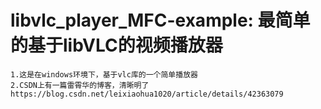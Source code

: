 # libvlc_player_MFC-example: 最简单的基于libVLC的视频播放器
    1.这是在windows环境下，基于vlc库的一个简单播放器
    2.CSDN上有一篇雷霄华的博客，清晰明了
    https://blog.csdn.net/leixiaohua1020/article/details/42363079
